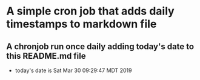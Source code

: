 A simple cron job that adds daily timestamps to markdown file
============================================================
## A chronjob run once daily adding today's date to this README.md file
* today's date is Sat Mar 30 09:29:47 MDT 2019

